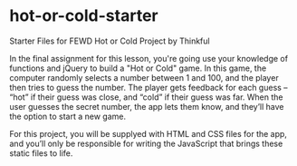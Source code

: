 # hot-or-cold-starter
Starter Files for FEWD Hot or Cold Project by Thinkful

In the final assignment for this lesson, you're going use your knowledge of functions and jQuery to build a "Hot or Cold" game. In this game, the computer randomly selects a number between 1 and 100, and the player then tries to guess the number. The player gets feedback for each guess – “hot” if their guess was close, and “cold” if their guess was far. When the user guesses the secret number, the app lets them know, and they’ll have the option to start a new game.

For this project, you will be supplyed with HTML and CSS files for the app, and you’ll only be responsible for writing the JavaScript that brings these static files to life.
